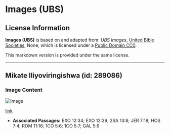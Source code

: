 # Images (UBS)

## License Information

**Images (UBS)** is based on and adapted from: _UBS Images_, [United Bible Societies](https://unitedbiblesocieties.org/), None, which is licensed under a [Public Domain CC0](https://creativecommons.org/public-domain/cc0/).

This markdown version is provided under the same license.



--------------------------------

## Mikate Iliyoviringishwa (id: 289086)

### Image Content

![Image](https://cdn.aquifer.bible/aquifer-content/resources/Media/WEB-0765_rolled_dough.jpg)

[link](https://cdn.aquifer.bible/aquifer-content/resources/Media/WEB-0765_rolled_dough.jpg)

* **Associated Passages:** EXO 12:34; EXO 12:39; 2SA 13:8; JER 7:18; HOS 7:4; ROM 11:16; 1CO 5:6; 1CO 5:7; GAL 5:9

